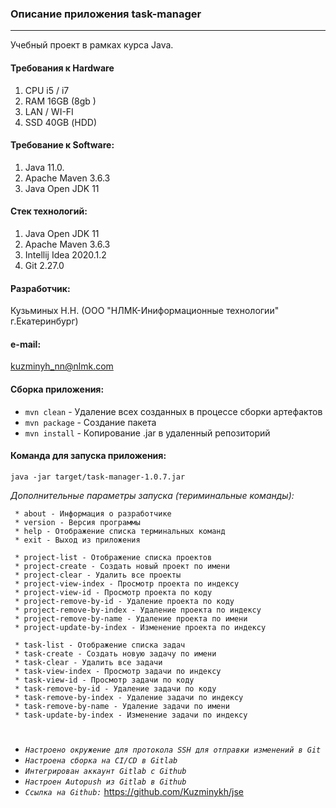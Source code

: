 ### Описание приложения task-manager
***
Учебный проект в рамках курса Java.

#### Требования к Hardware
1. CPU i5 / i7
2. RAM 16GB (8gb )
3. LAN / WI-FI
4. SSD 40GB (НDD)

#### Требование к Software: 
1. Java 11.0. 
2. Apache Maven 3.6.3
3. Java Open JDK 11

#### Стек технологий:
1. Java Open JDK 11
2. Apache Maven 3.6.3
3. Intellij Idea 2020.1.2
4. Git 2.27.0

#### Разработчик: 
 Кузьминых Н.Н. (ООО "НЛМК-Иниформационные технологии" г.Екатеринбург)
 
#### e-mail: 
 kuzminyh_nn@nlmk.com

#### Сборка приложения: 
- `mvn clean` - Удаление всех созданных в процессе сборки артефактов
- `mvn package` - Создание пакета
- `mvn install` - Копирование .jar в удаленный репозиторий

#### Команда для запуска приложения: 
``` 
java -jar target/task-manager-1.0.7.jar 
```

*Дополнительные параметры запуска (териминальные команды):*
```
 * about - Информация о разработчике
 * version - Версия программы
 * help - Отображение списка терминальных команд
 * exit - Выход из приложения

 * project-list - Отображение списка проектов
 * project-create - Создать новый проект по имени
 * project-clear - Удалить все проекты
 * project-view-index - Просмотр проекта по индексу
 * project-view-id - Просмотр проекта по коду
 * project-remove-by-id - Удаление проекта по коду
 * project-remove-by-index - Удаление проекта по индексу
 * project-remove-by-name - Удаление проекта по имени
 * project-update-by-index - Изменение проекта по индексу
 
 * task-list - Отображение списка задач
 * task-create - Создать новую задачу по имени
 * task-clear - Удалить все задачи
 * task-view-index - Просмотр задачи по индексу
 * task-view-id - Просмотр задачи по коду
 * task-remove-by-id - Удаление задачи по коду
 * task-remove-by-index - Удаление задачи по индексу
 * task-remove-by-name - Удаление задачи по имени
 * task-update-by-index - Изменение задачи по индексу
```
 #
- *`Настроено окружение для протокола SSH для отправки изменений в Git`*
- *`Настроена сборка на CI/CD в Gitlab`*
- *`Интегрирован аккаунт Gitlab с Github`*
- *`Настроен Autopush из Gitlab в Github`* 
- *`Ссылка на Github:`* https://github.com/Kuzminykh/jse

